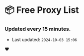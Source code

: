 # :package: Free Proxy List
### Updated every 15 minutes.

- Last updated: `2024-10-03 15:06`

:heart:

